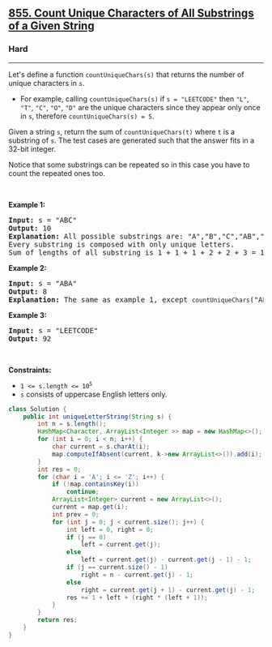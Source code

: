 <h2><a href="https://leetcode.com/problems/count-unique-characters-of-all-substrings-of-a-given-string">855. Count Unique Characters of All Substrings of a Given String</a></h2><h3>Hard</h3><hr><p>Let&#39;s define a function <code>countUniqueChars(s)</code> that returns the number of unique characters in&nbsp;<code>s</code>.</p>

<ul>
	<li>For example, calling <code>countUniqueChars(s)</code> if <code>s = &quot;LEETCODE&quot;</code> then <code>&quot;L&quot;</code>, <code>&quot;T&quot;</code>, <code>&quot;C&quot;</code>, <code>&quot;O&quot;</code>, <code>&quot;D&quot;</code> are the unique characters since they appear only once in <code>s</code>, therefore <code>countUniqueChars(s) = 5</code>.</li>
</ul>

<p>Given a string <code>s</code>, return the sum of <code>countUniqueChars(t)</code> where <code>t</code> is a substring of <code>s</code>. The test cases are generated such that the answer fits in a 32-bit integer.</p>

<p>Notice that some substrings can be repeated so in this case you have to count the repeated ones too.</p>

<p>&nbsp;</p>
<p><strong class="example">Example 1:</strong></p>

<pre>
<strong>Input:</strong> s = &quot;ABC&quot;
<strong>Output:</strong> 10
<strong>Explanation: </strong>All possible substrings are: &quot;A&quot;,&quot;B&quot;,&quot;C&quot;,&quot;AB&quot;,&quot;BC&quot; and &quot;ABC&quot;.
Every substring is composed with only unique letters.
Sum of lengths of all substring is 1 + 1 + 1 + 2 + 2 + 3 = 10
</pre>

<p><strong class="example">Example 2:</strong></p>

<pre>
<strong>Input:</strong> s = &quot;ABA&quot;
<strong>Output:</strong> 8
<strong>Explanation: </strong>The same as example 1, except <code>countUniqueChars</code>(&quot;ABA&quot;) = 1.
</pre>

<p><strong class="example">Example 3:</strong></p>

<pre>
<strong>Input:</strong> s = &quot;LEETCODE&quot;
<strong>Output:</strong> 92
</pre>

<p>&nbsp;</p>
<p><strong>Constraints:</strong></p>

<ul>
	<li><code>1 &lt;= s.length &lt;= 10<sup>5</sup></code></li>
	<li><code>s</code> consists of uppercase English letters only.</li>
</ul>

```java
class Solution {
    public int uniqueLetterString(String s) {
        int n = s.length();
        HashMap<Character, ArrayList<Integer >> map = new HashMap<>();
        for (int i = 0; i < n; i++) {
            char current = s.charAt(i);
            map.computeIfAbsent(current, k->new ArrayList<>()).add(i);
        }
        int res = 0;
        for (char i = 'A'; i <= 'Z'; i++) {
            if (!map.containsKey(i))
                continue;
            ArrayList<Integer> current = new ArrayList<>();
            current = map.get(i);
            int prev = 0;
            for (int j = 0; j < current.size(); j++) {
                int left = 0, right = 0;
                if (j == 0)
                    left = current.get(j);
                else
                    left = current.get(j) - current.get(j - 1) - 1;
                if (j == current.size() - 1)
                    right = n - current.get(j) - 1;
                else
                    right = current.get(j + 1) - current.get(j) - 1;
                res += 1 + left + (right * (left + 1));
            }
        }
        return res;
    }
}
```
